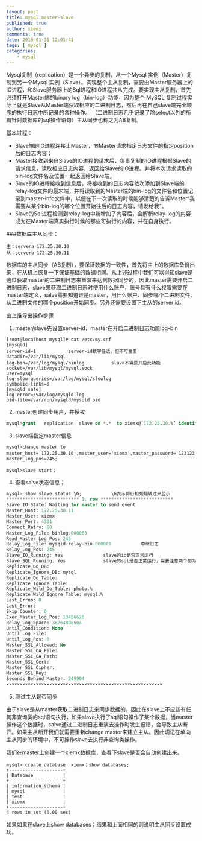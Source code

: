 ```yaml
---
layout: post
title: mysql master-slave
published: true
author: xiemx
comments: true
date: 2016-01-31 12:01:41
tags: [ mysql ]
categories:
    - mysql
---
```

Mysql复制（replication）是一个异步的复制，从一个Mysql 实例（Master）复制到另一个Mysql 实例（Slave）。实现整个主从复制，需要由Master服务器上的IO进程，和Slave服务器上的Sql进程和IO进程共从完成。要实现主从复制，首先必须打开Master端的binary log（bin-log）功能，因为整个 MySQL 复制过程实际上就是Slave从Master端获取相应的二进制日志，然后再在自己slave端完全顺序的执行日志中所记录的各种操作。 （二进制日志几乎记录了除select以外的所有针对数据库的sql操作语句）主从同步也称之为AB复制。

基本过程：

* Slave端的IO进程连接上Master，向Master请求指定日志文件的指定position后的日志内容；
* Master接收到来自Slave的IO进程的请求后，负责复制的IO进程根据Slave的请求信息，读取相应日志内容，返回给Slave的IO进程。并将本次请求读取的bin-log文件名及位置一起返回给Slave端。
* Slave的IO进程接收到信息后，将接收到的日志内容依次添加到Slave端的relay-log文件的最末端，并将读取到的Master端的bin-log的文件名和位置记录到master-info文件中，以便在下一次读取的时候能够清楚的告诉Master“我需要从某个bin-log的哪个位置开始往后的日志内容，请发给我”。
* Slave的Sql进程检测到relay-log中新增加了内容后，会解析relay-log的内容成为在Master端真实执行时候的那些可执行的内容，并在自身执行。

###数据库主从同步：
```
主：servera 172.25.30.10     
从：serverb 172.25.30.11
```

数据库的主从同步（AB复制），要保证数据的一致性，首先将主上的数据库备份出来，在从机上恢复一下保证基础的数据相同。从上述过程中我们可以得知slave是通过获取master的二进制日志来重演来达到数据同步的，因此master需要开启二进制日志，slave来获取二进制日志时使用什么账户，账号具有什么权限需要在master端定义，salve需要知道谁是master，用什么账户、同步哪个二进制文件、从二进制文件的哪个position开始同步。另外还需要设置下主从的server id。

由上推导出操作步骤

1. master/slave先设置server-id，master在开启二进制日志功能log-bin
```
[root@localhost mysql]# cat /etc/my.cnf
[mysqld]
server-id=1            server-id数字任选，但不可重复
datadir=/var/lib/mysql
log-bin=/var/log/mysql/binlog          slave不需要开启此功能
socket=/var/lib/mysql/mysql.sock
user=mysql
log-slow-queries=/var/log/mysql/slowlog
symbolic-links=0
[mysqld_safe]
log-error=/var/log/mysqld.log
pid-file=/var/run/mysqld/mysqld.pid
```
2. master创建同步用户，并授权
```sql
mysql>grant   replication  slave on *.*  to xiemx@‘172.25.30.%’ identified by '123123';flush privileges;
```
3. slave端指定master信息
```
mysql>change master to master_host='172.25.30.10',master_user='xiemx',master_password='123123',master_log_file="binlog.000003"，master_log_pos=245;

mysql>slave start；
```
4. 查看salve状态信息；
```sql
mysql> show slave status \G;           \G表示将行和列翻转过来显示
*************************** 1. row ***************************
Slave_IO_State: Waiting for master to send event
Master_Host: 172.25.30.11
Master_User: xiemx
Master_Port: 4331
Connect_Retry: 60
Master_Log_File: binlog.000003
Read_Master_Log_Pos: 245
Relay_Log_File: mysqld-relay-bin.000001           中继日志
Relay_Log_Pos: 245
Slave_IO_Running: Yes               slave的io是否正常运行
Slave_SQL_Running: Yes              slave的sql是否正常运行，需要注意两个都为yes也不一定正常。但有一个no肯定不正常。我们需要在测试下读写。
Replicate_Do_DB:
Replicate_Ignore_DB: mysql
Replicate_Do_Table:
Replicate_Ignore_Table:
Replicate_Wild_Do_Table: photo.%
Replicate_Wild_Ignore_Table: mysql.%
Last_Errno: 0
Last_Error:
Skip_Counter: 0
Exec_Master_Log_Pos: 13456620
Relay_Log_Space: 36764898503
Until_Condition: None
Until_Log_File:
Until_Log_Pos: 0
Master_SSL_Allowed: No
Master_SSL_CA_File:
Master_SSL_CA_Path:
Master_SSL_Cert:
Master_SSL_Cipher:
Master_SSL_Key:
Seconds_Behind_Master: 249904
××××××××××××××××××××××××××××××××××××××××××××××××××××××××××
```
5. 测试主从是否同步

由于slave是从master获取二进制日志来同步数据的，因此在slave上不应该有任何非查询类的sql语句执行，如果slave执行了sql语句操作了某个数据，当master操作这个数据时，salve通过二进制日志重演去操作时发生报错，会导致主从断开。如果主从断开我们就需要重新change master来建立主从。因此切记在单向主从同步的环境中，不可操作slave去执行非查询类操作。

我们在master上创建一个xiemx数据库，查看下slave是否会自动创建出来。
```
mysql> create database  xiemx；show databases;
+--------------------+
| Database           |
+--------------------+
| information_schema |
| mysql              |
| test               |
| xiemx              |
+--------------------+
4 rows in set (0.00 sec)
```
如果如果在slave上show databases；结果和上面相同的则说明主从同步设置成功。